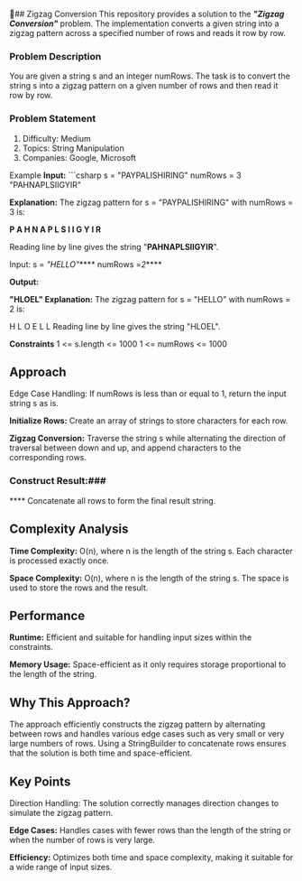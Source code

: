 🐛## Zigzag Conversion
This repository provides a solution to the **_"Zigzag Conversion"_** problem. The implementation converts a given string into a zigzag pattern across a specified number of rows and reads it row by row.

### Problem Description
You are given a string s and an integer numRows. The task is to convert the string s into a zigzag pattern on a given number of rows and then read it row by row.

### Problem Statement
1. Difficulty: Medium
2. Topics: String Manipulation
3. Companies: Google, Microsoft


Example
**Input:** ```csharp s = "PAYPALISHIRING" numRows = 3 "PAHNAPLSIIGYIR"

**Explanation:** The zigzag pattern for s = "PAYPALISHIRING" with numRows = 3 is:

**P A H N A P L S I I G Y I R**

Reading line by line gives the string "**PAHNAPLSIIGYIR**".

Input: s = _"HELLO"_**** numRows =_2_****

**Output:**

**"HLOEL" Explanation:** The zigzag pattern for s = "HELLO" with numRows = 2 is:

H L O E L L Reading line by line gives the string "HLOEL".

**Constraints**
1 <= s.length <= 1000 1 <= numRows <= 1000

## Approach
Edge Case Handling: If numRows is less than or equal to 1, return the input string s as is.

**Initialize Rows:** Create an array of strings to store characters for each row.

**Zigzag Conversion:** Traverse the string s while alternating the direction of traversal between down and up, and append characters to the corresponding rows.

### Construct Result:###

**** Concatenate all rows to form the final result string.

## Complexity Analysis
**Time Complexity:** O(n), where n is the length of the string s. Each character is processed exactly once.

**Space Complexity:** O(n), where n is the length of the string s. The space is used to store the rows and the result.

## Performance
**Runtime:** Efficient and suitable for handling input sizes within the constraints.

**Memory Usage:** Space-efficient as it only requires storage proportional to the length of the string.

## Why This Approach?
The approach efficiently constructs the zigzag pattern by alternating between rows and handles various edge cases such as very small or very large numbers of rows. Using a StringBuilder to concatenate rows ensures that the solution is both time and space-efficient.

## Key Points
Direction Handling: The solution correctly manages direction changes to simulate the zigzag pattern.

**Edge Cases:** Handles cases with fewer rows than the length of the string or when the number of rows is very large.

**Efficiency:** Optimizes both time and space complexity, making it suitable for a wide range of input sizes.
